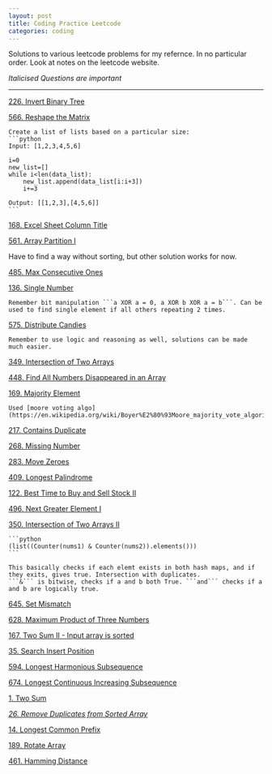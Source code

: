 ```yaml
---
layout: post
title: Coding Practice Leetcode
categories: coding
---
```


Solutions to various leetcode problems for my refernce. In no particular order. Look at notes on the leetcode website. 

*Italicised Questions are important*

---

[226. Invert Binary Tree](https://leetcode.com/problems/invert-binary-tree/description/)

[566. Reshape the Matrix](https://leetcode.com/problems/reshape-the-matrix/description/)
	
	Create a list of lists based on a particular size:
	```python
	Input: [1,2,3,4,5,6]

	i=0
	new_list=[]
	while i<len(data_list):
		new_list.append(data_list[i:i+3])
		i+=3

	Output: [[1,2,3],[4,5,6]]
	```

[168. Excel Sheet Column Title](https://leetcode.com/problems/excel-sheet-column-title/description/)

[561. Array Partition I](https://leetcode.com/problems/array-partition-i/description/)

Have to find a way without sorting, but other solution works for now.

[485. Max Consecutive Ones](https://leetcode.com/problems/max-consecutive-ones/description/)

[136. Single Number](https://leetcode.com/problems/single-number/description/)

	Remember bit manipulation ```a XOR a = 0, a XOR b XOR a = b```. Can be used to find single element if all others repeating 2 times.

[575. Distribute Candies](https://leetcode.com/problems/distribute-candies/discuss/)
	
	Remember to use logic and reasoning as well, solutions can be made much easier.

[349. Intersection of Two Arrays](https://leetcode.com/problems/intersection-of-two-arrays/description/)

[448. Find All Numbers Disappeared in an Array](https://leetcode.com/problems/find-all-numbers-disappeared-in-an-array/description/)

[169. Majority Element](https://leetcode.com/problems/majority-element/description/)
	
	Used [moore voting algo](https://en.wikipedia.org/wiki/Boyer%E2%80%93Moore_majority_vote_algorithm)

[217. Contains Duplicate](https://leetcode.com/problems/contains-duplicate/description/)

[268. Missing Number](https://leetcode.com/problems/missing-number/description/)

[283. Move Zeroes](https://leetcode.com/problems/move-zeroes/description/)

[409. Longest Palindrome](https://leetcode.com/problems/longest-palindrome/description/)

[122. Best Time to Buy and Sell Stock II](https://leetcode.com/problems/best-time-to-buy-and-sell-stock-ii/description/)

[496. Next Greater Element I](https://leetcode.com/problems/next-greater-element-i/discuss/)

[350. Intersection of Two Arrays II](https://leetcode.com/problems/intersection-of-two-arrays-ii/description/)

	```python
	(list((Counter(nums1) & Counter(nums2)).elements()))
	```
	
	This basically checks if each elemt exists in both hash maps, and if they exits, gives true. Intersection with duplicates.
	```&``` is bitwise, checks if a and b both True. ```and``` checks if a and b are logically true.


[645. Set Mismatch](https://leetcode.com/problems/set-mismatch/description/)

[628. Maximum Product of Three Numbers](https://leetcode.com/problems/maximum-product-of-three-numbers/description/)

[167. Two Sum II - Input array is sorted](https://leetcode.com/problems/two-sum-ii-input-array-is-sorted/description/)

[35. Search Insert Position](https://leetcode.com/problems/search-insert-position/description/)

[594. Longest Harmonious Subsequence](https://leetcode.com/problems/longest-harmonious-subsequence/description/)

[674. Longest Continuous Increasing Subsequence](https://leetcode.com/problems/longest-continuous-increasing-subsequence/description/)

[1. Two Sum](https://leetcode.com/problems/two-sum/description/)

[*26. Remove Duplicates from Sorted Array*](https://leetcode.com/problems/remove-duplicates-from-sorted-array/description/)

[14. Longest Common Prefix](https://leetcode.com/problems/longest-common-prefix/description/)

[189. Rotate Array](https://leetcode.com/problems/rotate-array/description/)

[461. Hamming Distance](https://leetcode.com/problems/hamming-distance/description/)






